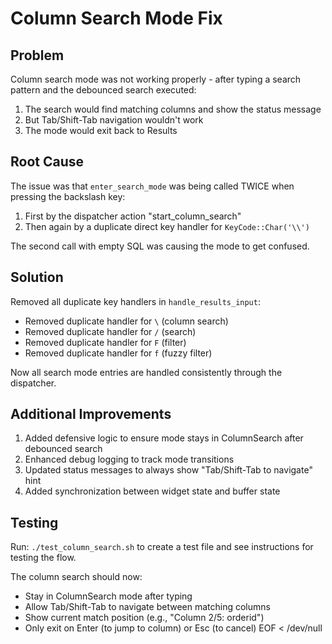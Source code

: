 # Column Search Mode Fix

## Problem
Column search mode was not working properly - after typing a search pattern and the debounced search executed:
1. The search would find matching columns and show the status message
2. But Tab/Shift-Tab navigation wouldn't work
3. The mode would exit back to Results

## Root Cause
The issue was that `enter_search_mode` was being called TWICE when pressing the backslash key:
1. First by the dispatcher action "start_column_search" 
2. Then again by a duplicate direct key handler for `KeyCode::Char('\\')`

The second call with empty SQL was causing the mode to get confused.

## Solution
Removed all duplicate key handlers in `handle_results_input`:
- Removed duplicate handler for `\` (column search)
- Removed duplicate handler for `/` (search) 
- Removed duplicate handler for `F` (filter)
- Removed duplicate handler for `f` (fuzzy filter)

Now all search mode entries are handled consistently through the dispatcher.

## Additional Improvements
1. Added defensive logic to ensure mode stays in ColumnSearch after debounced search
2. Enhanced debug logging to track mode transitions
3. Updated status messages to always show "Tab/Shift-Tab to navigate" hint
4. Added synchronization between widget state and buffer state

## Testing
Run: `./test_column_search.sh` to create a test file and see instructions for testing the flow.

The column search should now:
- Stay in ColumnSearch mode after typing
- Allow Tab/Shift-Tab to navigate between matching columns
- Show current match position (e.g., "Column 2/5: orderid")
- Only exit on Enter (to jump to column) or Esc (to cancel)
EOF < /dev/null